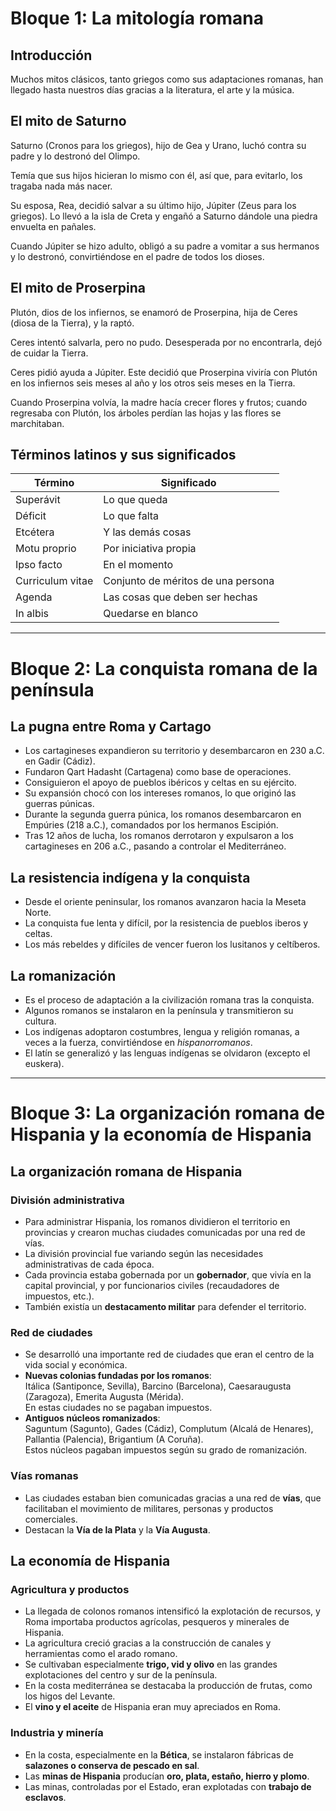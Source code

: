 # Bloque 1: La mitología romana

## Introducción

Muchos mitos clásicos, tanto griegos como sus adaptaciones romanas, han llegado hasta nuestros días gracias a la literatura, el arte y la música.

## El mito de Saturno

Saturno (Cronos para los griegos), hijo de Gea y Urano, luchó contra su padre y lo destronó del Olimpo.

Temía que sus hijos hicieran lo mismo con él, así que, para evitarlo, los tragaba nada más nacer.

Su esposa, Rea, decidió salvar a su último hijo, Júpiter (Zeus para los griegos). Lo llevó a la isla de Creta y engañó a Saturno dándole una piedra envuelta en pañales.

Cuando Júpiter se hizo adulto, obligó a su padre a vomitar a sus hermanos y lo destronó, convirtiéndose en el padre de todos los dioses.

## El mito de Proserpina

Plutón, dios de los infiernos, se enamoró de Proserpina, hija de Ceres (diosa de la Tierra), y la raptó.

Ceres intentó salvarla, pero no pudo. Desesperada por no encontrarla, dejó de cuidar la Tierra.

Ceres pidió ayuda a Júpiter. Este decidió que Proserpina viviría con Plutón en los infiernos seis meses al año y los otros seis meses en la Tierra.

Cuando Proserpina volvía, la madre hacía crecer flores y frutos; cuando regresaba con Plutón, los árboles perdían las hojas y las flores se marchitaban.

## Términos latinos y sus significados

| Término           | Significado                              |
|-------------------|-------------------------------------------|
| Superávit         | Lo que queda                              |
| Déficit           | Lo que falta                              |
| Etcétera          | Y las demás cosas                         |
| Motu proprio      | Por iniciativa propia                     |
| Ipso facto        | En el momento                             |
| Curriculum vitae  | Conjunto de méritos de una persona        |
| Agenda            | Las cosas que deben ser hechas            |
| In albis          | Quedarse en blanco                        |

---

# Bloque 2: La conquista romana de la península

## La pugna entre Roma y Cartago

- Los cartagineses expandieron su territorio y desembarcaron en 230 a.C. en Gadir (Cádiz).
- Fundaron Qart Hadasht (Cartagena) como base de operaciones.
- Consiguieron el apoyo de pueblos ibéricos y celtas en su ejército.
- Su expansión chocó con los intereses romanos, lo que originó las guerras púnicas.
- Durante la segunda guerra púnica, los romanos desembarcaron en Empúries (218 a.C.), comandados por los hermanos Escipión.
- Tras 12 años de lucha, los romanos derrotaron y expulsaron a los cartagineses en 206 a.C., pasando a controlar el Mediterráneo.

## La resistencia indígena y la conquista

- Desde el oriente peninsular, los romanos avanzaron hacia la Meseta Norte.
- La conquista fue lenta y difícil, por la resistencia de pueblos iberos y celtas.
- Los más rebeldes y difíciles de vencer fueron los lusitanos y celtíberos.

## La romanización

- Es el proceso de adaptación a la civilización romana tras la conquista.
- Algunos romanos se instalaron en la península y transmitieron su cultura.
- Los indígenas adoptaron costumbres, lengua y religión romanas, a veces a la fuerza, convirtiéndose en *hispanorromanos*.
- El latín se generalizó y las lenguas indígenas se olvidaron (excepto el euskera).

---

# Bloque 3: La organización romana de Hispania y la economía de Hispania

## La organización romana de Hispania

### División administrativa

- Para administrar Hispania, los romanos dividieron el territorio en provincias y crearon muchas ciudades comunicadas por una red de vías.
- La división provincial fue variando según las necesidades administrativas de cada época.
- Cada provincia estaba gobernada por un **gobernador**, que vivía en la capital provincial, y por funcionarios civiles (recaudadores de impuestos, etc.).
- También existía un **destacamento militar** para defender el territorio.

### Red de ciudades

- Se desarrolló una importante red de ciudades que eran el centro de la vida social y económica.
- **Nuevas colonias fundadas por los romanos**:  
  Itálica (Santiponce, Sevilla), Barcino (Barcelona), Caesaraugusta (Zaragoza), Emerita Augusta (Mérida).  
  En estas ciudades no se pagaban impuestos.
- **Antiguos núcleos romanizados**:  
  Saguntum (Sagunto), Gades (Cádiz), Complutum (Alcalá de Henares), Pallantia (Palencia), Brigantium (A Coruña).  
  Estos núcleos pagaban impuestos según su grado de romanización.

### Vías romanas

- Las ciudades estaban bien comunicadas gracias a una red de **vías**, que facilitaban el movimiento de militares, personas y productos comerciales.
- Destacan la **Vía de la Plata** y la **Vía Augusta**.

## La economía de Hispania

### Agricultura y productos

- La llegada de colonos romanos intensificó la explotación de recursos, y Roma importaba productos agrícolas, pesqueros y minerales de Hispania.
- La agricultura creció gracias a la construcción de canales y herramientas como el arado romano.
- Se cultivaban especialmente **trigo, vid y olivo** en las grandes explotaciones del centro y sur de la península.
- En la costa mediterránea se destacaba la producción de frutas, como los higos del Levante.
- El **vino y el aceite** de Hispania eran muy apreciados en Roma.

### Industria y minería

- En la costa, especialmente en la **Bética**, se instalaron fábricas de **salazones o conserva de pescado en sal**.
- Las **minas de Hispania** producían **oro, plata, estaño, hierro y plomo**.
- Las minas, controladas por el Estado, eran explotadas con **trabajo de esclavos**.
